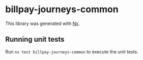 # billpay-journeys-common

This library was generated with [Nx](https://nx.dev).

## Running unit tests

Run `nx test billpay-journeys-common` to execute the unit tests.
